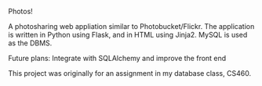 Photos!


A photosharing web appliation similar to Photobucket/Flickr. The application is written in Python using Flask, and in HTML using Jinja2.
MySQL is used as the DBMS. 

Future plans: Integrate with SQLAlchemy and improve the front end

This project was originally for an assignment in my database class, CS460.
